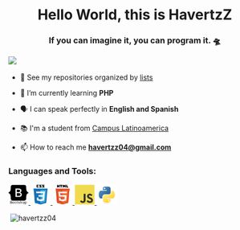 <h1 align="center">Hello World, this is HavertzZ</h1>
<h3 align="center">If you can imagine it, you can program it. 🛸</h3>

<img src="https://images.interestingengineering.com/img/iea/JYG0g7laO1/software-quality-assurance-11-stuff.jpg">

- 🔖 See my repositories organized by [lists](https://github.com/HavertzZ04?tab=stars)

- 🌱 I’m currently learning **PHP**

- 🗣️ I can speak perfectly in **English and Spanish**

- 📚 I'm a student from [Campus Latinoamerica](https://co.linkedin.com/company/campusprogrammersland)

- 📫 How to reach me **havertzz04@gmail.com**

<h3 align="left">Languages and Tools:</h3>
<p align="left"> <a href="https://getbootstrap.com" target="_blank" rel="noreferrer"> <img src="https://raw.githubusercontent.com/devicons/devicon/master/icons/bootstrap/bootstrap-plain-wordmark.svg" alt="bootstrap" width="40" height="40"/> </a> <a href="https://www.w3schools.com/css/" target="_blank" rel="noreferrer"> <img src="https://raw.githubusercontent.com/devicons/devicon/master/icons/css3/css3-original-wordmark.svg" alt="css3" width="40" height="40"/> </a> <a href="https://www.w3.org/html/" target="_blank" rel="noreferrer"> <img src="https://raw.githubusercontent.com/devicons/devicon/master/icons/html5/html5-original-wordmark.svg" alt="html5" width="40" height="40"/> </a> <a href="https://developer.mozilla.org/en-US/docs/Web/JavaScript" target="_blank" rel="noreferrer"> <img src="https://raw.githubusercontent.com/devicons/devicon/master/icons/javascript/javascript-original.svg" alt="javascript" width="40" height="40"/> </a> <a href="https://www.python.org" target="_blank" rel="noreferrer"> <img src="https://raw.githubusercontent.com/devicons/devicon/master/icons/python/python-original.svg" alt="python" width="40" height="40"/> </a> </p>

<p>&nbsp;<img align="center" src="https://github-readme-stats.vercel.app/api?username=havertzz04&show_icons=true&theme=tokyonight&title_color=f5fdff&hide_border=true&locale=en" alt="havertzz04" /></p>


